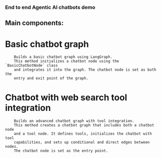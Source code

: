 ### End to end Agentic AI chatbots demo

## Main components:

# Basic chatbot graph

        Builds a basic chatbot graph using LangGraph.
        This method initializes a chatbot node using the `BasicChatbotNode` class
        and integrates it into the graph. The chatbot node is set as both the
        entry and exit point of the graph.

# Chatbot with web search tool integration

        Builds an advanced chatbot graph with tool integration.
        This method creates a chatbot graph that includes both a chatbot node
        and a tool node. It defines tools, initializes the chatbot with tool
        capabilities, and sets up conditional and direct edges between nodes.
        The chatbot node is set as the entry point.
